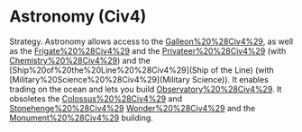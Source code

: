 # Astronomy (Civ4)

Strategy.
Astronomy allows access to the [Galleon%20%28Civ4%29](Galleon), as well as the [Frigate%20%28Civ4%29](Frigate) and the [Privateer%20%28Civ4%29](Privateer) (with [Chemistry%20%28Civ4%29](Chemistry)) and the [Ship%20of%20the%20Line%20%28Civ4%29](Ship of the Line) (with [Military%20Science%20%28Civ4%29](Military Science)). It enables trading on the ocean and lets you build [Observatory%20%28Civ4%29](Observatories). It obsoletes the [Colossus%20%28Civ4%29](Colossus) and [Stonehenge%20%28Civ4%29](Stonehenge) [Wonder%20%28Civ4%29](Wonders) and the [Monument%20%28Civ4%29](Monument) building.
